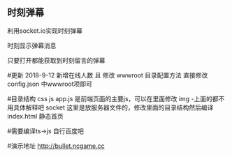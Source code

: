 ## 时刻弹幕

利用socket.io实现时刻弹幕

时刻显示弹幕消息

只要打开都能获取到时刻留言的弹幕

#更新
2018-9-12   新增在线人数 且 修改 wwwroot 目录配置方法 直接修改 config.json 中wwwroot项即可

#目录结构
css
js app.js 是前端页面的主要js，可以在里面修改
img 
-上面的都不用具体解释吧
socket 这里是放服务器文件的，修改里面的目录结构然后编译
index.html 静态首页

#需要编译ts->js
自行百度吧

#演示地址
http://bullet.ncgame.cc

